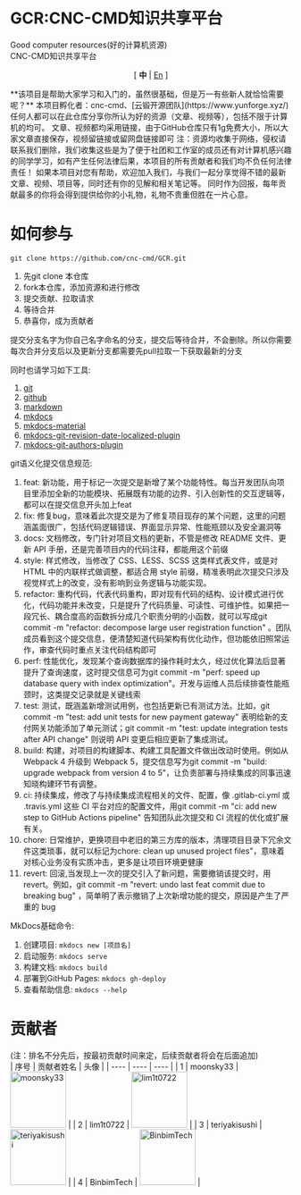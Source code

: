 # GCR:CNC-CMD知识共享平台
Good computer resources(好的计算机资源)  
CNC-CMD知识共享平台  

<p align="center">
[ <b>中</b> |
<a href="README_EN.md">En</a> ]
</p>
**该项目是帮助大家学习和入门的，虽然很基础，但是万一有些新人就恰恰需要呢？**  
本项目孵化者：cnc-cmd、[云锻开源团队](https://www.yunforge.xyz/)
任何人都可以在此仓库分享你所认为好的资源（文章、视频等），包括不限于计算机的均可。  
文章、视频都均采用链接，由于GitHub仓库只有1g免费大小，所以大家文章直接保存，视频留链接或留网盘链接即可  
注：资源均收集于网络，侵权请联系我们删除，我们收集这些是为了便于社团和工作室的成员还有对计算机感兴趣的同学学习，如有产生任何法律后果，本项目的所有贡献者和我们均不负任何法律责任！
如果本项目对您有帮助，欢迎加入我们，与我们一起分享觉得不错的最新文章、视频、项目等，同时还有你的见解和相关笔记等。  
同时作为回报，每年贡献最多的你将会得到提供给你的小礼物，礼物不贵重但胜在一片心意。


# 如何参与
```
git clone https://github.com/cnc-cmd/GCR.git
```
1. 先git clone 本仓库
2. fork本仓库，添加资源和进行修改
3. 提交贡献、拉取请求
4. 等待合并
5. 恭喜你，成为贡献者  

提交分支名字为你自己名字命名的分支，提交后等待合并，不会删除。所以你需要每次合并分支后以及更新分支都需要先pull拉取一下获取最新的分支

同时也请学习如下工具:
1. [git](https://git-scm.com/)  
2. [github](https://github.com/)  
3. [markdown](https://zh.wikipedia.org/wiki/Markdown)  
4. [mkdocs](https://www.mkdocs.org/)  
5. [mkdocs-material](https://squidfunk.github.io/mkdocs-material/)  
6. [mkdocs-git-revision-date-localized-plugin](https://github.com/vaxsi/mkdocs-git-revision-date-localized-plugin)  
7. [mkdocs-git-authors-plugin](https://github.com/vaxsi/mkdocs-git-authors-plugin)

git语义化提交信息规范:  
1. feat: 新功能，用于标记一次提交是新增了某个功能特性。每当开发团队向项目里添加全新的功能模块、拓展既有功能的边界、引入创新性的交互逻辑等，都可以在提交信息开头加上feat  
2. fix: 修复bug，意味着此次提交是为了修复项目现存的某个问题，这里的问题涵盖面很广，包括代码逻辑错误、界面显示异常、性能瓶颈以及安全漏洞等  
3. docs: 文档修改，专门针对项目文档的更新，不管是修改 README 文件、更新 API 手册，还是完善项目内的代码注释，都能用这个前缀  
4. style: 样式修改，当修改了 CSS、LESS、SCSS 这类样式表文件，或是对 HTML 中的内联样式做调整，都适合用 style 前缀，精准表明此次提交只涉及视觉样式上的改变，没有影响到业务逻辑与功能实现。
5. refactor: 重构代码，代表代码重构，即对现有代码的结构、设计模式进行优化，代码功能并未改变，只是提升了代码质量、可读性、可维护性。如果把一段冗长、耦合度高的函数拆分成几个职责分明的小函数，就可以写成git commit -m "refactor: decompose large user registration function" 。团队成员看到这个提交信息，便清楚知道代码架构有优化动作，但功能依旧照常运作，审查代码时重点关注代码结构即可  
6. perf: 性能优化，发现某个查询数据库的操作耗时太久，经过优化算法后显著提升了查询速度，这时提交信息可为git commit -m "perf: speed up database query with index optimization"。开发与运维人员后续排查性能瓶颈时，这类提交记录就是关键线索  
7. test: 测试，既涵盖新增测试用例，也包括更新已有测试方法。比如，git commit -m "test: add unit tests for new payment gateway" 表明给新的支付网关功能添加了单元测试；git commit -m "test: update integration tests after API change" 则说明 API 变更后相应更新了集成测试。  
8. build: 构建，对项目的构建脚本、构建工具配置文件做出改动时使用。例如从 Webpack 4 升级到 Webpack 5，提交信息写为git commit -m "build: upgrade webpack from version 4 to 5"，让负责部署与持续集成的同事迅速知晓构建环节有调整。  
9. ci: 持续集成，修改了与持续集成流程相关的文件、配置，像 .gitlab-ci.yml 或 .travis.yml 这些 CI 平台对应的配置文件，用git commit -m "ci: add new step to GitHub Actions pipeline" 告知团队此次提交和 CI 流程的优化或扩展有关。
10. chore: 日常维护，更换项目中老旧的第三方库的版本，清理项目目录下冗余文件这类琐事，就可以标记为chore: clean up unused project files"，意味着对核心业务没有实质冲击，更多是让项目环境更健康
11. revert: 回滚,当发现上一次的提交引入了新问题，需要撤销该提交时，用revert。例如，git commit -m "revert: undo last feat commit due to breaking bug" ，简单明了表示撤销了上次新增功能的提交，原因是产生了严重的 bug


MkDocs基础命令:  
1. 创建项目: ```mkdocs new [项目名]```  
2. 启动服务: ```mkdocs serve```  
3. 构建文档: ```mkdocs build```  
4. 部署到GitHub Pages: ```mkdocs gh-deploy```  
5. 查看帮助信息: ```mkdocs --help```

# 贡献者
(注：排名不分先后，按最初贡献时间来定，后续贡献者将会在后面追加)  
| 序号 | 贡献者姓名 | 头像 |
| ---- | ---- | ---- |
| 1 | moonsky33 | <a href="https://github.com/moonsky33"><img src="https://avatars.githubusercontent.com/u/152702773?v=4" alt="moonsky33" width="100px" height="100px"></a> |
| 2 | lim1t0722 | <a href="https://github.com/lim1t0722"><img src="https://avatars.githubusercontent.com/u/110522531?v=4" alt="lim1t0722" width="100px" height="100px"></a> |
| 3 | teriyakisushi | <a href="https://github.com/teriyakisushi"><img src="https://avatars.githubusercontent.com/u/83644729?v=4" alt="teriyakisushi" width="100px" height="100px"></a> |
| 4 | BinbimTech | <a href="https://github.com/BB0813"><img src="https://avatars.githubusercontent.com/u/151659564?s=400&u=cf5787878352049c66efdb596bc0faf64ca5cfba&v=4" alt="BinbimTech" width="100px" height="100px"></a> |
